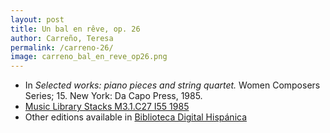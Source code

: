 ```yaml
---
layout: post
title: Un bal en rêve, op. 26
author: Carreño, Teresa
permalink: /carreno-26/
image: carreno_bal_en_reve_op26.png
---
```


- In *Selected works: piano pieces and string quartet.* Women Composers Series; 15. New York: Da Capo Press, 1985.
- <a href="https://tufts-primo.hosted.exlibrisgroup.com/permalink/f/bnf7qa/01TUN_ALMA21106777390003851" target="_blank">Music Library Stacks M3.1.C27 I55 1985</a>
- Other editions available in <a href="http://bdh-rd.bne.es/viewer.vm?id=0000068107&page=1" target="_blank">Biblioteca Digital Hispánica</a>
